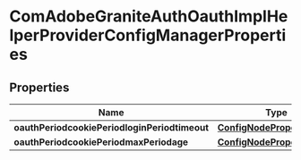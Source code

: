 
# ComAdobeGraniteAuthOauthImplHelperProviderConfigManagerProperties

## Properties
Name | Type | Description | Notes
------------ | ------------- | ------------- | -------------
**oauthPeriodcookiePeriodloginPeriodtimeout** | [**ConfigNodePropertyString**](ConfigNodePropertyString.md) |  |  [optional]
**oauthPeriodcookiePeriodmaxPeriodage** | [**ConfigNodePropertyString**](ConfigNodePropertyString.md) |  |  [optional]



